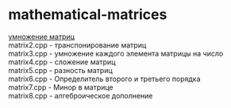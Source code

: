 # mathematical-matrices

[умножение матриц](matrix.cpp)  
matrix2.cpp - транспонирование матриц  
matrix3.cpp - умножение каждого элемента матрицы на число  
matrix4.cpp - сложение матриц  
matrix5.cpp - разность матриц  
matrix6.cpp - Определитель второго и третьего порядка  
matrix7.cpp - Минор в матрице  
matrix8.cpp - алгеброическое дополнение  
